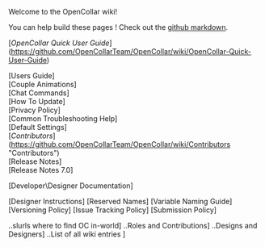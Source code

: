 Welcome to the OpenCollar wiki!

You can help build these pages !  Check out the [github markdown](https://guides.github.com/features/mastering-markdown/).

[*OpenCollar Quick User Guide*] (https://github.com/OpenCollarTeam/OpenCollar/wiki/OpenCollar-Quick-User-Guide)

[Users Guide]   
[Couple Animations]   
[Chat Commands]   
[How To Update]   
[Privacy Policy]   
[Common Troubleshooting Help]   
[Default Settings]   
[*Contributors*] (https://github.com/OpenCollarTeam/OpenCollar/wiki/Contributors "Contributors")   
[Release Notes]   
[Release Notes 7.0]   

[Developer\Designer Documentation]

[Designer Instructions]
    [Reserved Names]
    [Variable Naming Guide]
    [Versioning Policy]
    [Issue Tracking Policy]
    [Submission Policy]




..slurls where to find OC in-world]
..Roles and Contributions]
..Designs and Designers]
..List of all wiki entries ]